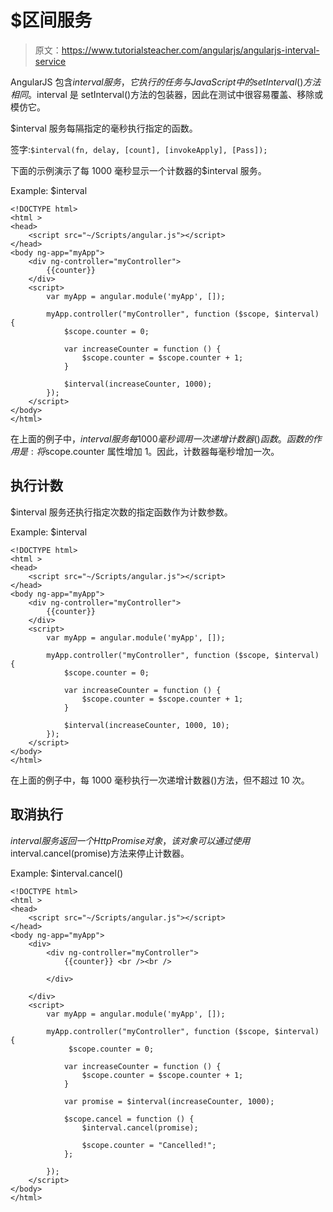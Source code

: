 # $区间服务

> 原文：<https://www.tutorialsteacher.com/angularjs/angularjs-interval-service>

AngularJS 包含$interval 服务，它执行的任务与 JavaScript 中的 setInterval()方法相同。$interval 是 setInterval()方法的包装器，因此在测试中很容易覆盖、移除或模仿它。

$interval 服务每隔指定的毫秒执行指定的函数。

签字:`$interval(fn, delay, [count], [invokeApply], [Pass]);`

下面的示例演示了每 1000 毫秒显示一个计数器的$interval 服务。

Example: $interval

```
<!DOCTYPE html>
<html >
<head>
    <script src="~/Scripts/angular.js"></script>
</head>
<body ng-app="myApp">
    <div ng-controller="myController">
        {{counter}} 
    </div>
    <script>
        var myApp = angular.module('myApp', []);

        myApp.controller("myController", function ($scope, $interval) {
            $scope.counter = 0;

            var increaseCounter = function () {
                $scope.counter = $scope.counter + 1;
            }

            $interval(increaseCounter, 1000);        
        });
    </script>
</body>
</html>
```

在上面的例子中，$interval 服务每 1000 毫秒调用一次递增计数器()函数。函数的作用是:将$scope.counter 属性增加 1。因此，计数器每毫秒增加一次。

## 执行计数

$interval 服务还执行指定次数的指定函数作为计数参数。

Example: $interval

```
<!DOCTYPE html>
<html >
<head>
    <script src="~/Scripts/angular.js"></script>
</head>
<body ng-app="myApp">
    <div ng-controller="myController">
        {{counter}} 
    </div>
    <script>
        var myApp = angular.module('myApp', []);

        myApp.controller("myController", function ($scope, $interval) {
            $scope.counter = 0;

            var increaseCounter = function () {
                $scope.counter = $scope.counter + 1;
            }

            $interval(increaseCounter, 1000, 10);
        });
    </script>
</body>
</html>
```

在上面的例子中，每 1000 毫秒执行一次递增计数器()方法，但不超过 10 次。

## 取消执行

$interval 服务返回一个 HttpPromise 对象，该对象可以通过使用$interval.cancel(promise)方法来停止计数器。

Example: $interval.cancel()

```
<!DOCTYPE html>
<html >
<head>
    <script src="~/Scripts/angular.js"></script>
</head>
<body ng-app="myApp">
    <div>
        <div ng-controller="myController">
            {{counter}} <br /><br />
            
        </div>

    </div>
    <script>
        var myApp = angular.module('myApp', []);

        myApp.controller("myController", function ($scope, $interval) {
             $scope.counter = 0;

            var increaseCounter = function () {
                $scope.counter = $scope.counter + 1;
            }

            var promise = $interval(increaseCounter, 1000);

            $scope.cancel = function () {
                $interval.cancel(promise);

                $scope.counter = "Cancelled!";
            };

        });
    </script>
</body>
</html>
```